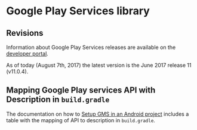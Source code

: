 # Google Play Services library

## Revisions
Information about Google Play Services releases are available on the [developer portal](https://developers.google.com/android/guides/releases).

As of today (August 7th, 2017) the latest version is the June 2017 release 11 (v11.0.4).

## Mapping Google Play services API	with Description in `build.gradle`
The documentation on how to [Setup GMS in an Android project](https://developers.google.com/android/guides/setup) includes a table with the mapping of API to description in `build.gradle`.
